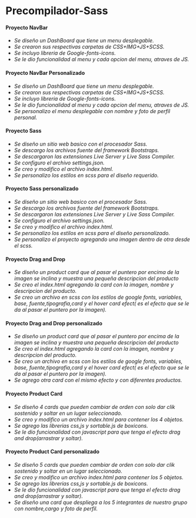 # Precompilador-Sass
#### Proyecto NavBar<br>
  * *Se diseño un DashBoard que tiene un menu desplegable.*<br>
  * *Se crearon sus respectivas carpetas de CSS+IMG+JS+SCSS.* <br>
  * *Se incluyo libreria de Google-fonts-icons.*<br>
  * *Se le dio funcionalidad al menu y cada opcion del menu, atraves de JS.*<br>
#### Proyecto NavBar Personalizado<br>
   * *Se diseño un DashBoard que tiene un menu desplegable.*<br>
   * *Se crearon sus respectivas carpetas de CSS+IMG+JS+SCSS.* <br>
   * *Se incluyo libreria de Google-fonts-icons.*<br>
   * *Se le dio funcionalidad al menu y cada opcion del menu, atraves de JS.*<br>
   * *Se personalizo el menu desplegable con nombre y foto de perfil personal.*<br>
#### Proyecto Sass
   * *Se diseño un sitio web basico con el procesador Sass.*<br>
   * *Se descargo los archivos fuente del framework Bootstraps.*<br>
   * *Se descargaron las extensiones Live Server y Live Sass Compiler.*<br>
   * *Se configuro el archivo settings.json.*<br>
   * *Se creo y modifico el archivo index.html.*<br>
   * *Se personalizo los estilos en scss para el diseño requerido.*<br>
#### Proyecto Sass personalizado
   * *Se diseño un sitio web basico con el procesador Sass.*<br>
   * *Se descargo los archivos fuente del framework Bootstraps.*<br>
   * *Se descargaron las extensiones Live Server y Live Sass Compiler.*<br>
   * *Se configuro el archivo settings.json.*<br>
   * *Se creo y modifico el archivo index.html.*<br>
   * *Se personalizo los estilos en scss para el diseño personalizado.*  
   * *Se personalizo el proyecto agregando una imagen dentro de otra desde el scss.*<br>
#### Proyecto Drag and Drop
  * *Se diseño un product card que al pasar el puntero por encima de la imagen se inclina y muestra una pequeña descripcion del producto*<br>
  * *Se creo el index.html agregando la card con la imagen, nombre y descripcion del producto.*<br>
  * *Se creo un archivo en scss con los estilos de google fonts, variables, base, fuente,tipografia,card y el hover card efect( es el efecto que se le da al pasar el       puntero por la imagen).* 
#### Proyecto Drag and Drop personalizado
  * *Se diseño un product card que al pasar el puntero por encima de la imagen se inclina y muestra una pequeña descripcion del producto*<br>
  * *Se creo el index.html agregando la card con la imagen, nombre y descripcion del producto.*<br>
  * *Se creo un archivo en scss con los estilos de google fonts, variables, base, fuente,tipografia,card y el hover card efect( es el efecto que se le da al pasar el       puntero por la imagen).*
  * *Se agrego otra card con el mismo efecto y con diferentes productos.* 
#### Proyecto Product Card
* *Se diseño 4 cards que pueden cambiar de orden con solo dar clik sostenido y soltar en un lugar seleccionado.*
* *Se creo y modifico un archivo index.html para contener los 4 objetos.* 
* *Se agrego las librerias css,js y sortable.js de boxicons.*
* *Se le dio funcionalidad con javascript para que tenga el efecto drag and drop(arrastrar y soltar).*
#### Proyecto Product Card personalizado
* *Se diseño 5 cards que pueden cambiar de orden con solo dar clik sostenido y soltar en un lugar seleccionado.*
* *Se creo y modifico un archivo index.html para contener los 5 objetos.* 
* *Se agrego las librerias css,js y sortable.js de boxicons.*
* *Se le dio funcionalidad con javascript para que tenga el efecto drag and drop(arrastrar y soltar).* 
* *Se diseño una card que despliega a los 5  integrantes de nuestro grupo con nombre,cargo y foto de perfil.* 
  
  
